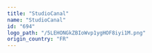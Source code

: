 ```yaml
---
title: "StudioCanal"
name: "StudioCanal"
id: "694"
logo_path: "/5LEHONGkZBIoWvp1ygHOF8iyi1M.png"
origin_country: "FR"
---
```

